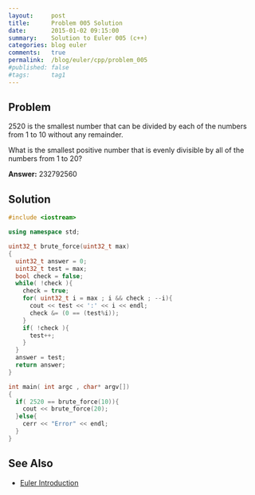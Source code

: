 ```yaml
---
layout:     post
title:      Problem 005 Solution
date:       2015-01-02 09:15:00
summary:    Solution to Euler 005 (c++)
categories: blog euler
comments:   true
permalink:  /blog/euler/cpp/problem_005
#published: false
#tags:      tag1
---
```


## Problem

2520 is the smallest number that can be divided by each of the numbers from 1 to 10 without any remainder.

What is the smallest positive number that is evenly divisible by all of the numbers from 1 to 20?

**Answer:** 232792560

## Solution

``` cpp
#include <iostream>

using namespace std;

uint32_t brute_force(uint32_t max)
{
  uint32_t answer = 0;
  uint32_t test = max;
  bool check = false;
  while( !check ){
    check = true;
    for( uint32_t i = max ; i && check ; --i){
      cout << test << ':' << i << endl;
      check &= (0 == (test%i));
    }
    if( !check ){
      test++;
    }
  }
  answer = test;
  return answer;
}

int main( int argc , char* argv[])
{
  if( 2520 == brute_force(10)){
    cout << brute_force(20);
  }else{
    cerr << "Error" << endl;
  }
}
```

## See Also

* [Euler Introduction]({{site.baseurl}}/blog/euler/introduction)
